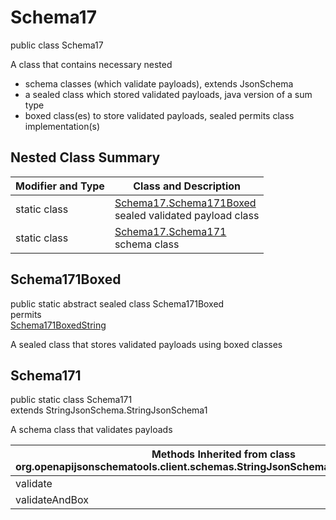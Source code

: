 # Schema17
public class Schema17

A class that contains necessary nested
- schema classes (which validate payloads), extends JsonSchema
- a sealed class which stored validated payloads, java version of a sum type
- boxed class(es) to store validated payloads, sealed permits class implementation(s)

## Nested Class Summary
| Modifier and Type | Class and Description |
| ----------------- | ---------------------- |
| static class | [Schema17.Schema171Boxed](#schema171boxed)<br> sealed validated payload class |
| static class | [Schema17.Schema171](#schema171)<br> schema class |

## Schema171Boxed
public static abstract sealed class Schema171Boxed<br>
permits<br>
[Schema171BoxedString](#schema171boxedstring)

A sealed class that stores validated payloads using boxed classes

## Schema171
public static class Schema171<br>
extends StringJsonSchema.StringJsonSchema1

A schema class that validates payloads

| Methods Inherited from class org.openapijsonschematools.client.schemas.StringJsonSchema.StringJsonSchema1 |
| ------------------------------------------------------------------ |
| validate                                                           |
| validateAndBox                                                     |

